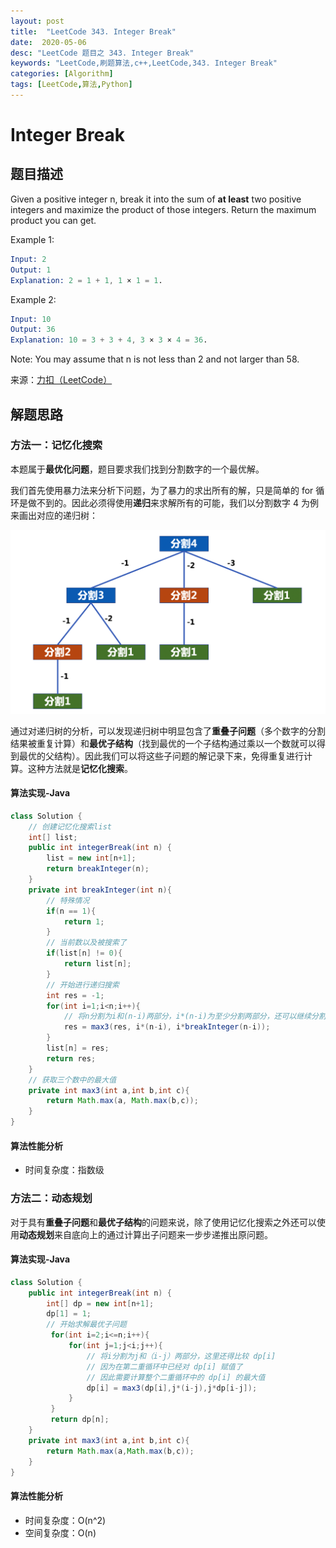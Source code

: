 ```yaml
---
layout: post
title:  "LeetCode 343. Integer Break"
date:  2020-05-06
desc: "LeetCode 题目之 343. Integer Break"
keywords: "LeetCode,刷题算法,c++,LeetCode,343. Integer Break"
categories: [Algorithm]
tags: [LeetCode,算法,Python]
---
```

# Integer Break

## 题目描述

Given a positive integer n, break it into the sum of **at least** two positive integers and maximize the product of those integers. Return the maximum product you can get.

Example 1:

```s
Input: 2
Output: 1
Explanation: 2 = 1 + 1, 1 × 1 = 1.
```

Example 2:

```s
Input: 10
Output: 36
Explanation: 10 = 3 + 3 + 4, 3 × 3 × 4 = 36.
```

Note: You may assume that n is not less than 2 and not larger than 58.

来源：[力扣（LeetCode）](https://leetcode-cn.com/problems/integer-break)

## 解题思路

### 方法一：记忆化搜索

本题属于**最优化问题**，题目要求我们找到分割数字的一个最优解。

我们首先使用暴力法来分析下问题，为了暴力的求出所有的解，只是简单的 for 循环是做不到的。因此必须得使用**递归**来求解所有的可能，我们以分割数字 4 为例来画出对应的递归树：

![2](/assets/images/2020/2020-05/2.png)

通过对递归树的分析，可以发现递归树中明显包含了**重叠子问题**（多个数字的分割结果被重复计算）和**最优子结构**（找到最优的一个子结构通过乘以一个数就可以得到最优的父结构）。因此我们可以将这些子问题的解记录下来，免得重复进行计算。这种方法就是**记忆化搜索**。

#### 算法实现-Java
```java
class Solution {
    // 创建记忆化搜索list
    int[] list;
    public int integerBreak(int n) {
        list = new int[n+1];
        return breakInteger(n);
    }
    private int breakInteger(int n){
        // 特殊情况
        if(n == 1){
            return 1;
        }
        // 当前数以及被搜索了
        if(list[n] != 0){
            return list[n];
        }
        // 开始进行递归搜索
        int res = -1;
        for(int i=1;i<n;i++){
            // 将n分割为i和(n-i)两部分，i*(n-i)为至少分割两部分，还可以继续分割(n-i)
            res = max3(res, i*(n-i), i*breakInteger(n-i));
        }
        list[n] = res;
        return res;
    }
    // 获取三个数中的最大值
    private int max3(int a,int b,int c){
        return Math.max(a, Math.max(b,c));
    }
}
```

#### 算法性能分析

- 时间复杂度：指数级

### 方法二：动态规划

对于具有**重叠子问题**和**最优子结构**的问题来说，除了使用记忆化搜索之外还可以使用**动态规划**来自底向上的通过计算出子问题来一步步递推出原问题。

#### 算法实现-Java

```java
class Solution {
    public int integerBreak(int n) {
        int[] dp = new int[n+1];
        dp[1] = 1;
        // 开始求解最优子问题
         for(int i=2;i<=n;i++){
             for(int j=1;j<i;j++){
                 // 将i分割为j和（i-j）两部分，这里还得比较 dp[i] 
                 // 因为在第二重循环中已经对 dp[i] 赋值了
                 // 因此需要计算整个二重循环中的 dp[i] 的最大值
                 dp[i] = max3(dp[i],j*(i-j),j*dp[i-j]);
             }
         }
         return dp[n];
    }
    private int max3(int a,int b,int c){
        return Math.max(a,Math.max(b,c));
    }
}
```

#### 算法性能分析

- 时间复杂度：O(n^2)
- 空间复杂度：O(n)
